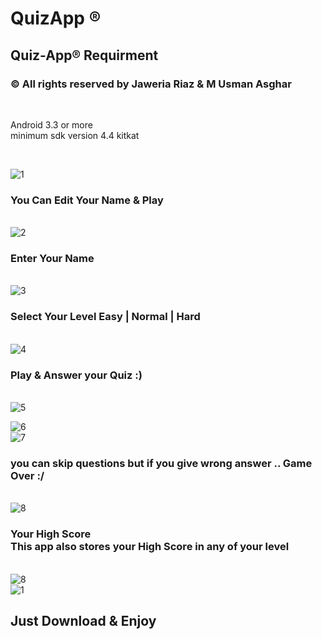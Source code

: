 # QuizApp &reg;
<h2>Quiz-App&reg; Requirment</h2>
<h3> &copy; All rights reserved by Jaweria Riaz & M Usman Asghar </h3></br>
<p>Android 3.3 or more</br>
minimum sdk version 4.4 kitkat</p>

</br>


![1](https://user-images.githubusercontent.com/48405957/58376052-b15e5d80-7f7a-11e9-8c82-80c24cfbf041.jpeg)</br>
<b><h3>You Can Edit Your Name & Play</h3></b></br>
![2](https://user-images.githubusercontent.com/48405957/58376054-c63af100-7f7a-11e9-9a3d-fbdfdf442f04.jpeg)</br>
<b><h3>Enter Your Name</h3></b></br>
![3](https://user-images.githubusercontent.com/48405957/58376058-d8b52a80-7f7a-11e9-8c07-46db0571fa5e.jpeg)</br>
<b><h3>Select Your Level Easy | Normal | Hard</h3></b></br>
![4](https://user-images.githubusercontent.com/48405957/58376062-05694200-7f7b-11e9-8d45-02db8763bff7.jpeg)</br>
<b><h3>Play & Answer your Quiz :)</h3></b></br>
![5](https://user-images.githubusercontent.com/48405957/58376066-1914a880-7f7b-11e9-809d-9d5c1991d36d.jpeg)</br>

![6](https://user-images.githubusercontent.com/48405957/58376073-2df13c00-7f7b-11e9-983c-6c4b6cab8160.jpeg)</br>
![7](https://user-images.githubusercontent.com/48405957/58376074-42353900-7f7b-11e9-926b-560043a91017.jpeg)</br>

<b><h3>you can skip questions but if you give wrong answer .. Game Over :/</h3></b></br>
![8](https://user-images.githubusercontent.com/48405957/58376080-55480900-7f7b-11e9-966b-628f9ab58759.jpeg)</br>
<b><h3>Your High Score<br> This app also stores your High Score in any of your level</h3></b></br>
![8](https://user-images.githubusercontent.com/48405957/58376080-55480900-7f7b-11e9-966b-628f9ab58759.jpeg)</br>
![1](https://user-images.githubusercontent.com/48405957/58376086-7c9ed600-7f7b-11e9-9c17-d6c3e4fdd8dd.jpeg)
<b><h2>Just Download & Enjoy</h3></b>
